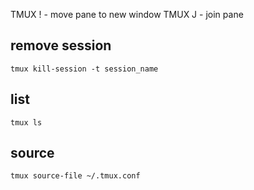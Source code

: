 TMUX ! - move pane to new window
TMUX J - join pane

## remove session
```
tmux kill-session -t session_name
```

## list
```
tmux ls
```

## source
```
tmux source-file ~/.tmux.conf
```
